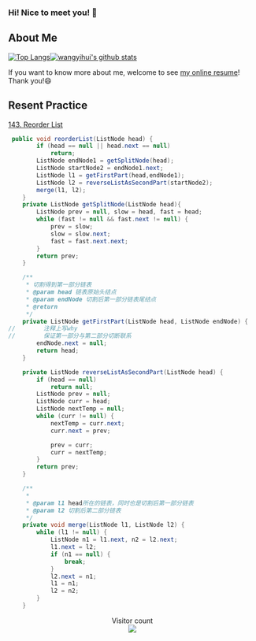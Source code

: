 ### Hi! Nice to meet you! 👋

<!--
**istarwyh/istarwyh** is a ✨ _special_ ✨ repository because its `README.md` (this file) appears on your GitHub profile.

Here are some ideas to get you started:

- 🔭 I’m currently working on ...
- 🌱 I’m currently learning ...
- 👯 I’m looking to collaborate on ...
- 🤔 I’m looking for help with ...
- 💬 Ask me about ...
- 📫 How to reach me: ...
- 😄 Pronouns: ...
- ⚡ Fun fact: ...
-->



## About Me


[![Top Langs](https://github-readme-stats.vercel.app/api/top-langs/?username=istarwyh&hide=css&layout=compact)](https://github.com/anuraghazra/github-readme-stats)[![wangyihui's github stats](https://github-readme-stats.vercel.app/api?username=istarwyh "![wangyihui's github stats")](https://github.com/istarwyh)

If you want to know more about me, welcome to see [my online resume](https://istarwyh.github.io/)! Thank you!😄

## Resent Practice
[143. Reorder List](https://leetcode-cn.com/problems/reorder-list/)


```java
 public void reorderList(ListNode head) {
        if (head == null || head.next == null)
            return;
        ListNode endNode1 = getSplitNode(head);
        ListNode startNode2 = endNode1.next;
        ListNode l1 = getFirstPart(head,endNode1);
        ListNode l2 = reverseListAsSecondPart(startNode2);
        merge(l1, l2);
    }
    private ListNode getSplitNode(ListNode head){
        ListNode prev = null, slow = head, fast = head;
        while (fast != null && fast.next != null) {
            prev = slow;
            slow = slow.next;
            fast = fast.next.next;
        }
        return prev;
    }

    /**
     * 切割得到第一部分链表
     * @param head 链表原始头结点
     * @param endNode 切割后第一部分链表尾结点
     * @return
     */
    private ListNode getFirstPart(ListNode head, ListNode endNode) {
//        注释上写why
//        保证第一部分与第二部分切断联系
        endNode.next = null;
        return head;
    }

    private ListNode reverseListAsSecondPart(ListNode head) {
        if (head == null)
            return null;
        ListNode prev = null;
        ListNode curr = head;
        ListNode nextTemp = null;
        while (curr != null) {
            nextTemp = curr.next;
            curr.next = prev;

            prev = curr;
            curr = nextTemp;
        }
        return prev;
    }

    /**
     *
     * @param l1 head所在的链表，同时也是切割后第一部分链表
     * @param l2 切割后第二部分链表
     */
    private void merge(ListNode l1, ListNode l2) {
        while (l1 != null) {
            ListNode n1 = l1.next, n2 = l2.next;
            l1.next = l2;
            if (n1 == null) {
                break;
            }
            l2.next = n1;
            l1 = n1;
            l2 = n2;
        }
    }
```

<p align="center"> 
  Visitor count<br>
  <img src="https://profile-counter.glitch.me/istarwyh/count.svg" />
</p>
